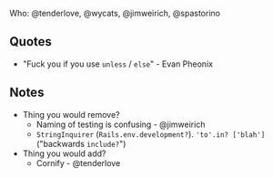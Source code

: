Who: @tenderlove, @wycats, @jimweirich, @spastorino

## Quotes

* "Fuck you if you use `unless` / `else`" - Evan Pheonix

## Notes

* Thing you would remove?
    * Naming of testing is confusing - @jimweirich
    * `StringInquirer` (`Rails.env.development?`).  `'to'.in? ['blah']` ("backwards `include?`")
* Thing you would add?
    * Cornify - @tenderlove
